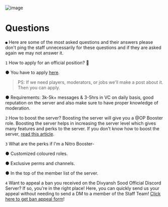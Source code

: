 ![image](https://user-images.githubusercontent.com/88816011/129174500-d3dd1c5d-b845-4806-b92f-d157196f0cfa.png)

# Questions

` ● ` Here are some of the most asked questions and their answers please don't ping the staff unnecessarily for these questions and if they are asked again we may not answer it.

` 1 ` How to apply for an official position? 🤔

● You have to apply [here](https://forms.gle/nLqPJHL1C9y1RxjR9).

> PS: If we need players, moderators, or jobs we'll make a post about it. Then you can apply.

● Requirements: 3k-5k+ messages & 3-5hrs in VC on daily basis, good reputation on the server and also make sure to have proper knowledge of moderation.

` 2 ` How to boost the server? Boosting the server will give you a @OP Booster role. Boosting the server helps in increasing the server level which gives many features and perks to the server. If you don't know how to boost the server, [read this article](https://support.discord.com/hc/en-us/articles/360028038352-Server-Boosting-).

` 3 ` What are the perks if I'm a Nitro Booster-

● Customized coloured roles.

● Exclusive perms and channels.

● In the top of the member list of the server.

` 4 ` Want to appeal a ban you received on the Divyansh Sood Official Discord Server? If so, you're in the right place! Here, you can quickly send us your appeal without needing to send a DM to a member of the Staff Team! [Click here to get ban appeal form](https://forms.gle/HtgWT4YFVaUJASTy6)!

